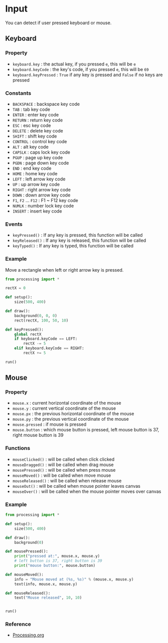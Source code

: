 # Input

You can detect if user pressed keyboard or mouse.

## Keyboard

### Property

* `keyboard.key` : the actual key, if you pressed `e`, this will be `e`
* `keyboard.keyCode` : the key's code, if you pressed `e`, this will be `69`
* `keyboard.keyPressed` : `True` if any key is pressed and `False` if no keys are pressed

### Constants

* `BACKSPACE` : backspace key code
* `TAB` : tab key code
* `ENTER` : enter key code
* `RETURN` : return key code
* `ESC` : esc key code
* `DELETE` : delete key code
* `SHIFT` : shift key code
* `CONTROL` : control key code
* `ALT` : alt key code
* `CAPSLK` : caps lock key code
* `PGUP` : page up key code
* `PGDN` : page down key code
* `END` : end key code
* `HOME` : home key code
* `LEFT` : left arrow key code
* `UP` : up arrow key code
* `RIGHT` : right arrow key code
* `DOWN` : down arrow key code
* `F1`, `F2` ... `F12` : F1 ~ F12 key code
* `NUMLK` : number lock key code
* `INSERT` : insert key code

### Events

* `keyPressed()` : If any key is pressed, this function will be called
* `keyReleased()` : If any key is released, this function will be called
* `keyTyped()` : If any key is typed, this function will be called

### Example

Move a rectangle when left or right arrow key is pressed.

```python
from processing import *

rectX = 0

def setup():
    size(500, 400)

def draw():
    background(0, 0, 0)
    rect(rectX, 100, 50, 10)

def keyPressed():
    global rectX
    if keyboard.keyCode == LEFT:
        rectX -= 5
    elif keyboard.keyCode == RIGHT:
        rectX += 5

run()
```

## Mouse

### Property

* `mouse.x` : current horizontal coordinate of the mouse
* `mouse.y` : current vertical coordinate of the mouse
* `mouse.px` : the previous horizontal coordinate of the mouse
* `mouse.py` : the previous vertical coordinate of the mouse
* `mouse.pressed` : if mouse is pressed
* `mouse.button` : which mouse button is pressed, left mouse button is 37, right mouse button is 39

### Functions

* `mouseClicked()` : will be called when click clicked
* `mouseDragged()` : will be called when drag mouse
* `mousePressed()` : will be called when press mouse
* `mouseMoved()` : will be called when move mouse
* `mouseReleased()` : will be called when release mouse
* `mouseOut()` : will be called when mouse pointer leaves canvas
* `mouseOver()` :  will be called when the mouse pointer moves over canvas

### Example

```python
from processing import *

def setup():
    size(500, 400)

def draw():
    background(0)

def mousePressed():
    print("pressed at:", mouse.x, mouse.y)
    # left button is 37, right button is 39
    print("mouse button:", mouse.button)

def mouseMoved():
    info = "Mouse moved at (%s, %s)" % (mouse.x, mouse.y)
    text(info, mouse.x, mouse.y)

def mouseReleased():
    text("Mouse released", 10, 10)


run()
```

### Reference

* [Processing.org](http://processing.org/reference)
